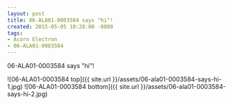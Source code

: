 ```yaml
---
layout: post
title: 06-ALA01-0003584 says "hi"!
created: 2015-05-05 10:28:00 -0800
tags:
- Acorn Electron
- 06-ALA01-0003584
---
```

06-ALA01-0003584 says "hi"!

![06-ALA01-0003584 top]({{ site.url }}/assets/06-ala01-0003584-says-hi-1.jpg)
![06-ALA01-0003584 bottom]({{ site.url }}/assets/06-ala01-0003584-says-hi-2.jpg)

